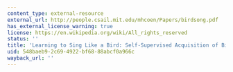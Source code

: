 ```yaml
---
content_type: external-resource
external_url: http://people.csail.mit.edu/mhcoen/Papers/birdsong.pdf
has_external_license_warning: true
license: https://en.wikipedia.org/wiki/All_rights_reserved
status: ''
title: 'Learning to Sing Like a Bird: Self-Supervised Acquisition of Birdsong (PDF)'
uid: 548baeb9-2c69-4922-bf68-88abcf0a966c
wayback_url: ''
---
```

